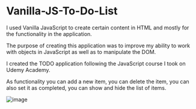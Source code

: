 # Vanilla-JS-To-Do-List
I used Vanilla JavaScript to create certain content in HTML and mostly for the functionality in the application.

The purpose of creating this application was to improve my ability to work with objects in JavaScript as well as to manipulate the DOM.

I created the TODO application following the JavaScript course I took on Udemy Academy. 

As functionality you can add a new item, you can delete the item, you can also set it as completed, you can show and hide the list of items. 

![image](https://user-images.githubusercontent.com/65502252/214602910-1923bf36-f55e-481f-af7f-0d3583c03d0d.png)

